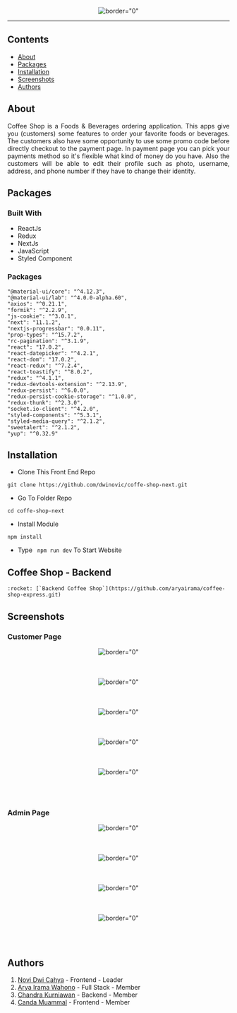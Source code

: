 <!-- <p align="center">
     <img src="https://i.postimg.cc/QdVDVtTB/logo.png"   alt= border="0" />

</p>


---


## Contents

- [About](#about)
- [Packages](#Packages)
- [Installation](#installation)
- [Endpoint](#endpoint)
- [Authors](#authors)

##  About

<p align="justify">Coffee Shop is a Foods & Beverages ordering application. This apps give you (customers) some features to order your favorite foods or beverages. The customers also have some opportunity to use some promo code before directly checkout to the payment page. In payment page you can pick your payments method so it's flexible what kind of money do you have. Also the customers will be able to edit their profile such as photo, username, address, and phone number if they have to change their identity.
</p>

##  Packages


#### Built Wth
- ExpressJs
- NodeJs
- MySQL
- JWT

#### Packages (Backend)
    "bcrypt": "^5.0.1",
    "cookie-parser": "^1.4.5",
    "cors": "^2.8.5",
    "dotenv": "^10.0.0",
    "express": "^4.17.1",
    "express-fileupload": "^1.2.1",
    "express-validator": "^6.12.1",
    "ioredis": "^4.27.9",
    "jsonwebtoken": "^8.5.1",
    "mysql2": "^2.3.0",
    "nodemailer": "^6.6.3",
    "socket.io": "^4.2.0",
    "socket.io-cookie-parser": "^1.0.0",
    "uuid": "^8.3.2"


## Installation

- Clone This Repo to your local

```
git clone https://github.com/aryairama/coffee-shop-express.git
```

- Go To Folder Repo

```
cd coffee-shop-express
```

- Install Module

```
npm install
```

- Type ` npm start` To Start Website


## Endpoint

#### Categories Endpoint

|  METHOD  |             API             |                    ACTIONS                    |
| :------: | :-------------------------: | :-------------------------------------------: |
|  `POST`  |       /categories/addcategory       |      add category       |
|  `GET`  | /categories/getcategory |  get all categories  |
|  `GET`  |        /categories/showcategory         |        show category     |
|  `POST`  |   /categories/updatecategory/:id    | update category |
|  `DELETE`  |   /categories/deletecategory/:id    | delete category |



#### Users Endpoint

|  METHOD  |             API             |                    ACTIONS                    |
| :------: | :-------------------------: | :-------------------------------------------: |
|  `POST`   |       /users/auth/register/:id       |              register user            |
|  `POST`   |           /users/login     |               login user             |
|  `GET`   |       /users/profile       |              get user profile              |
|  `GET`   |       /users/profile/:id       |              get user profile by id            |
|  `DELETE`   |       /users/logout       |              log out user              |
| `POST` |       /users/verify-email        |            verify-email           |
| `PATCH` |       /users/check-token       |             check token verify email          |
| `PATCH` |       /users/check-token     |             check token forgot password            |
| `POST` |       /users/profile/:id        |             update profile           |
| `PATCH` |       /users/forgot-password        |             forgot password          |
| `PATCH` |       /users/reset-password        |             reset password          |
| `PATCH` |       /users/update-password        |             update password          |
| `GET` |       /users        |             get all users           |


#### Deliveries Endpoint

|  METHOD  |             API             |                    ACTIONS                    |
| :------: | :-------------------------: | :-------------------------------------------: |
|  `POST`  |       /deliveries/adddeliveries       |      add delivery       |
|  `GET`  | /deliveries/getdeliveries |  get all deliveries  |
|  `GET`  |        /deliveries/showdelivery         |        show delivery     |
|  `POST`  |   /deliveries/updatedelivery/:id    | update delivery |
|  `DELETE`  |   /deliveries/deletedelivery/:id    | delete delivery |


#### Products Endpoint

|  METHOD  |             API             |                    ACTIONS                    |
| :------: | :-------------------------: | :-------------------------------------------: |
|  `POST`  |       /products/       |      add products       |
|  `POST`  | /products/:id |  update products  |
|  `DELETE`  |        /products/:id         |      delete products     |
|  `GET`  |   /products/  | get all products |
|  `GET`  |   /products/:id    | get detail products by id |
|  `GET`  |   /products/category/:id    | get products by category |


#### Sizes Endpoint

|  METHOD  |             API             |                    ACTIONS                    |
| :------: | :-------------------------: | :-------------------------------------------: |
|  `POST`  |       /sizes/addsizes       |      add size       |
|  `GET`  | /sizes/getsizes |  get all sizes  |
|  `GET`  |        /sizes/showsize         |        show size     |
|  `POST`  |   /sizes/updatesize/:id    | update size |
|  `DELETE`  |   /sizes/deletesize/:id    | delete size |



## Authors

1. [Novi Dwi Cahya](https://github.com/dwinovic) - Frontend - Leader
2. [Arya Irama Wahono](https://github.com/aryairama) - Full Stack - Member
3. [Chandra Kurniawan](https://github.com/Chandra-Kurnia) - Backend - Member
4. [Canda Muammal](https://github.com/CandaMuammal) - Frontend - Member -->


<p align="center">
     <img src="https://i.postimg.cc/QdVDVtTB/logo.png"   alt= border="0" />

</p>


---


## Contents

- [About](#about)
- [Packages](#Packages)
- [Installation](#installation)
- [Screenshots](#screenshots)
- [Authors](#authors) 

##  About

<p align="justify">
Coffee Shop is a Foods & Beverages ordering application. This apps give you (customers) some features to order your favorite foods or beverages. The customers also have some opportunity to use some promo code before directly checkout to the payment page. In payment page you can pick your payments method so it's flexible what kind of money do you have. Also the customers will be able to edit their profile such as photo, username, address, and phone number if they have to change their identity. 
</p>


##  Packages

### Built With
- ReactJs
- Redux
- NextJs
- JavaScript
- Styled Component


### Packages
    "@material-ui/core": "^4.12.3",
    "@material-ui/lab": "^4.0.0-alpha.60",
    "axios": "^0.21.1",
    "formik": "^2.2.9",
    "js-cookie": "^3.0.1",
    "next": "11.1.2",
    "nextjs-progressbar": "0.0.11",
    "prop-types": "^15.7.2",
    "rc-pagination": "^3.1.9",
    "react": "17.0.2",
    "react-datepicker": "^4.2.1",
    "react-dom": "17.0.2",
    "react-redux": "^7.2.4",
    "react-toastify": "^8.0.2",
    "redux": "^4.1.1",
    "redux-devtools-extension": "^2.13.9",
    "redux-persist": "^6.0.0",
    "redux-persist-cookie-storage": "^1.0.0",
    "redux-thunk": "^2.3.0",
    "socket.io-client": "^4.2.0",
    "styled-components": "^5.3.1",
    "styled-media-query": "^2.1.2",
    "sweetalert": "^2.1.2",
    "yup": "^0.32.9"


##  Installation

- Clone This Front End Repo

```
git clone https://github.com/dwinovic/coffe-shop-next.git

```

- Go To Folder Repo

```
cd coffe-shop-next
```

- Install Module

```
npm install
```

- Type ` npm run dev` To Start Website



## Coffee Shop - Backend 

```
:rocket: [`Backend Coffee Shop`](https://github.com/aryairama/coffee-shop-express.git)

```

## Screenshots

### Customer Page

<p align="center">
  <span>
   <img src="https://i.postimg.cc/cCjZ0GLg/home.png"   alt= border="0" /> <br/><br/><br/><br/>
   <img src="https://i.postimg.cc/pr8xW1hs/login.png"   alt= border="0" /> <br/><br/><br/><br/>
   <img src="https://i.postimg.cc/Ghwd7rVV/product.png"   alt= border="0" /> <br/><br/><br/><br/>
   <img src="https://i.postimg.cc/43dg73H7/payment.png"   alt= border="0" /> <br/><br/><br/><br/>
   <img src="https://i.postimg.cc/jqNrJm2X/profile.png"   alt= border="0" /> <br/><br/><br/><br/>
  </span>
</p>

### Admin Page

<p align="center">
  <span>
   <img src="https://i.postimg.cc/MTSm3n0X/newproduct.png"   alt= border="0" /> <br/><br/><br/><br/>
   <img src="https://i.postimg.cc/pr0Qdkwn/orderadmin.png"   alt= border="0" /> <br/><br/><br/><br/>
   <img src="https://i.postimg.cc/Kc9tBqW1/productadmin.png"   alt= border="0" /> <br/><br/><br/><br/>
   <img src="https://i.postimg.cc/C1xzKYSm/dashboard.png"   alt= border="0" /> <br/><br/><br/><br/>
  </span>
</p>


## Authors

1. [Novi Dwi Cahya](https://github.com/dwinovic) - Frontend - Leader
2. [Arya Irama Wahono](https://github.com/aryairama) - Full Stack - Member
3. [Chandra Kurniawan](https://github.com/Chandra-Kurnia) - Backend - Member
4. [Canda Muammal](https://github.com/CandaMuammal) - Frontend - Member